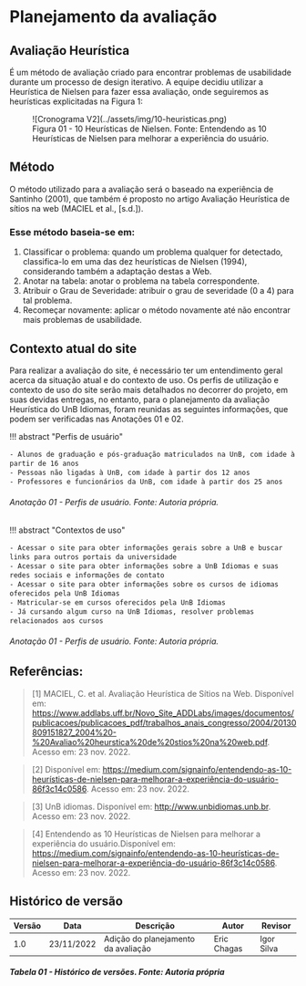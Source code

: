 # Planejamento da avaliação

## Avaliação Heurística

É um método de avaliação criado para encontrar problemas de usabilidade durante um processo de design iterativo. A equipe decidiu utilizar a Heurística de Nielsen para fazer essa avaliação, onde seguiremos as heurísticas explicitadas na Figura 1:

<figure markdown>
![Cronograma V2](../assets/img/10-heuristicas.png)
<figcaption>Figura 01 - 10 Heurísticas de Nielsen. Fonte: Entendendo as 10 Heurísticas de Nielsen para melhorar a experiência do usuário. </figcaption>
</figure>

## Método

O método utilizado para a avaliação será o baseado na experiência de Santinho (2001), que também é proposto no artigo Avaliação Heurística de sítios na web (MACIEL et al., [s.d.]).

### Esse método baseia-se em:

1. Classificar o problema: quando um problema qualquer for detectado, classifica-lo em uma das dez heurísticas de Nielsen (1994), considerando também a
adaptação destas a Web.
2. Anotar na tabela: anotar o problema na tabela correspondente.
3. Atribuir o Grau de Severidade: atribuir o grau de severidade (0 a 4) para tal
problema.
4. Recomeçar novamente: aplicar o método novamente até não encontrar mais
problemas de usabilidade.

## Contexto atual do site

Para realizar a avaliação do site, é necessário ter um entendimento geral acerca da situação atual e do contexto de uso. Os perfis de utilização e contexto de uso do site serão mais detalhados no decorrer do projeto, em suas devidas entregas, no entanto, para o planejamento da avaliação Heurística do UnB Idiomas, foram reunidas as seguintes informações, que podem ser verificadas nas Anotações 01 e 02.

!!! abstract "Perfis de usuário"

    - Alunos de graduação e pós-graduação matriculados na UnB, com idade à partir de 16 anos
    - Pessoas não ligadas à UnB, com idade à partir dos 12 anos
    - Professores e funcionários da UnB, com idade à partir dos 25 anos

###### Anotação 01 - Perfis de usuário. Fonte: Autoria própria.

!!! abstract "Contextos de uso"

    - Acessar o site para obter informações gerais sobre a UnB e buscar links para outros portais da universidade
    - Acessar o site para obter informações sobre a UnB Idiomas e suas redes sociais e informações de contato
    - Acessar o site para obter informações sobre os cursos de idiomas oferecidos pela UnB Idiomas
    - Matricular-se em cursos oferecidos pela UnB Idiomas
    - Já cursando algum curso na UnB Idiomas, resolver problemas relacionados aos cursos 


###### Anotação 01 - Perfis de usuário. Fonte: Autoria própria.


## Referências:

>[1] MACIEL, C. et al. Avaliação Heurística de Sítios na Web. Disponível em: <https://www.addlabs.uff.br/Novo_Site_ADDLabs/images/documentos/publicacoes/publicacoes_pdf/trabalhos_anais_congresso/2004/20130809151827_2004%20-%20Avaliao%20heurstica%20de%20stios%20na%20web.pdf>. Acesso em: 23 nov. 2022.

>[2] Disponível em: <https://medium.com/signainfo/entendendo-as-10-heurísticas-de-nielsen-para-melhorar-a-experiência-do-usuário-86f3c14c0586>. Acesso em: 23 nov. 2022.

>[3] UnB idiomas. Disponível em: <http://www.unbidiomas.unb.br>. Acesso em: 23 nov. 2022.

>[4] Entendendo as 10 Heurísticas de Nielsen para melhorar a experiência do usuário.Disponível em: <https://medium.com/signainfo/entendendo-as-10-heurísticas-de-nielsen-para-melhorar-a-experiência-do-usuário-86f3c14c0586>. Acesso em: 23 nov. 2022.

## Histórico de versão

| Versão | Data       | Descrição                           | Autor       | Revisor    |
| ------ | ---------- | ----------------------------------- | ----------- | ---------- |
| 1.0    | 23/11/2022 | Adição do planejamento da avaliação | Eric Chagas | Igor Silva |

##### Tabela 01 - Histórico de versões. Fonte: Autoria própria